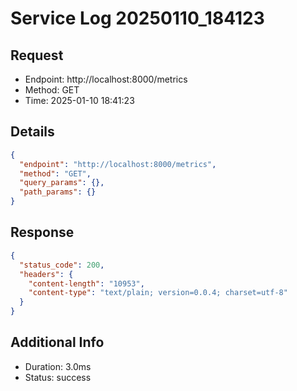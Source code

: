 # Service Log 20250110_184123

## Request
- Endpoint: http://localhost:8000/metrics
- Method: GET
- Time: 2025-01-10 18:41:23

## Details
```json
{
  "endpoint": "http://localhost:8000/metrics",
  "method": "GET",
  "query_params": {},
  "path_params": {}
}
```

## Response
```json
{
  "status_code": 200,
  "headers": {
    "content-length": "10953",
    "content-type": "text/plain; version=0.0.4; charset=utf-8"
  }
}
```

## Additional Info
- Duration: 3.0ms
- Status: success
